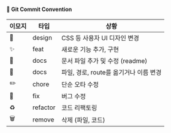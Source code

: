#### 📖 Git Commit Convention
| 이모지 | 타입 | 상황 |
| --- | --- | --- |
| 🎨 | design | CSS 등 사용자 UI 디자인 변경 |
| ✨ | feat | 새로운 기능 추가, 구현  |
| 📝 | docs | 문서 파일 추가 및 수정 (readme) |
| 🚚 | docs | 파일, 경로, route를 옮기거나 이름 변경 |
| ✏️ | chore | 단순 오타 수정 |
| 🚨 | fix | 버그 수정 |
| ♻️ | refactor | 코드 리팩토링 |
| 🗑️ | remove | 삭제 (파일, 코드) |


